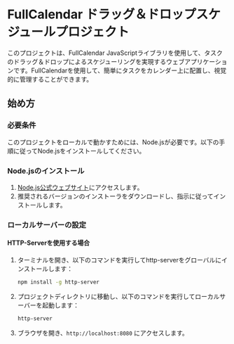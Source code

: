 # FullCalendar ドラッグ＆ドロップスケジュールプロジェクト

このプロジェクトは、FullCalendar JavaScriptライブラリを使用して、タスクのドラッグ＆ドロップによるスケジューリングを実現するウェブアプリケーションです。FullCalendarを使用して、簡単にタスクをカレンダー上に配置し、視覚的に管理することができます。

## 始め方

### 必要条件
このプロジェクトをローカルで動かすためには、Node.jsが必要です。以下の手順に従ってNode.jsをインストールしてください。

### Node.jsのインストール

1. [Node.js公式ウェブサイト](https://nodejs.org/)にアクセスします。
2. 推奨されるバージョンのインストーラをダウンロードし、指示に従ってインストールします。

### ローカルサーバーの設定

#### HTTP-Serverを使用する場合

1. ターミナルを開き、以下のコマンドを実行してhttp-serverをグローバルにインストールします：
    ```bash
    npm install -g http-server
    ```
2. プロジェクトディレクトリに移動し、以下のコマンドを実行してローカルサーバーを起動します：
    ```bash
    http-server
    ```

3. ブラウザを開き、`http://localhost:8080` にアクセスします。

